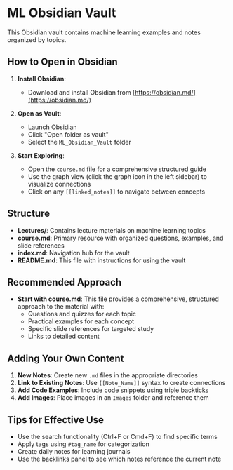 # ML Obsidian Vault

This Obsidian vault contains machine learning examples and notes organized by topics.

## How to Open in Obsidian

1. **Install Obsidian**:
   - Download and install Obsidian from [https://obsidian.md/](https://obsidian.md/)

2. **Open as Vault**:
   - Launch Obsidian
   - Click "Open folder as vault"
   - Select the `ML_Obsidian_Vault` folder

3. **Start Exploring**:
   - Open the `course.md` file for a comprehensive structured guide
   - Use the graph view (click the graph icon in the left sidebar) to visualize connections
   - Click on any `[[linked_notes]]` to navigate between concepts

## Structure

- **Lectures/**: Contains lecture materials on machine learning topics
- **course.md**: Primary resource with organized questions, examples, and slide references
- **index.md**: Navigation hub for the vault
- **README.md**: This file with instructions for using the vault

## Recommended Approach

- **Start with course.md**: This file provides a comprehensive, structured approach to the material with:
  - Questions and quizzes for each topic
  - Practical examples for each concept
  - Specific slide references for targeted study
  - Links to detailed content

## Adding Your Own Content

1. **New Notes**: Create new `.md` files in the appropriate directories
2. **Link to Existing Notes**: Use `[[Note_Name]]` syntax to create connections
3. **Add Code Examples**: Include code snippets using triple backticks
4. **Add Images**: Place images in an `Images` folder and reference them

## Tips for Effective Use

- Use the search functionality (Ctrl+F or Cmd+F) to find specific terms
- Apply tags using `#tag_name` for categorization
- Create daily notes for learning journals
- Use the backlinks panel to see which notes reference the current note 